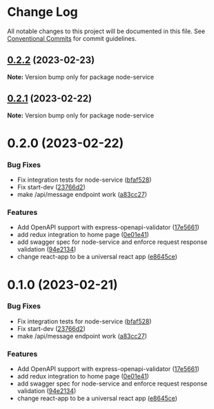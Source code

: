 # Change Log

All notable changes to this project will be documented in this file.
See [Conventional Commits](https://conventionalcommits.org) for commit guidelines.

## [0.2.2](https://github.com/dhruv-m-patel/node-react-monorepo/compare/node-service@0.2.1...node-service@0.2.2) (2023-02-23)

**Note:** Version bump only for package node-service

## [0.2.1](https://github.com/dhruv-m-patel/node-react-monorepo/compare/node-service@0.2.0...node-service@0.2.1) (2023-02-22)

**Note:** Version bump only for package node-service

# 0.2.0 (2023-02-22)

### Bug Fixes

- Fix integration tests for node-service ([bfaf528](https://github.com/dhruv-m-patel/node-react-monorepo/commit/bfaf52883fc3054d7e2f7ca93a79671ee197d6c6))
- Fix start-dev ([23766d2](https://github.com/dhruv-m-patel/node-react-monorepo/commit/23766d2a79ea23e9d2cd3a16dd7204fc95628a66))
- make /api/message endpoint work ([a83cc27](https://github.com/dhruv-m-patel/node-react-monorepo/commit/a83cc2757c90e3a014c78c5825b39ff34a8c5120))

### Features

- Add OpenAPI support with express-openapi-validator ([17e5661](https://github.com/dhruv-m-patel/node-react-monorepo/commit/17e56618a00e87228cb1c7e7fae75249466bb3d8))
- add redux integration to home page ([0e01e41](https://github.com/dhruv-m-patel/node-react-monorepo/commit/0e01e41ef5b8b4d3f55e3fe805befd0ef0cfa796))
- add swagger spec for node-service and enforce request response validation ([94e2134](https://github.com/dhruv-m-patel/node-react-monorepo/commit/94e21347c4a8e1a4ee81e2d6c466a3c6a22fff7b))
- change react-app to be a universal react app ([e8645ce](https://github.com/dhruv-m-patel/node-react-monorepo/commit/e8645cea896dc249be5d37b62e2b27968945a0ce))

# 0.1.0 (2023-02-21)

### Bug Fixes

- Fix integration tests for node-service ([bfaf528](https://github.com/dhruv-m-patel/node-react-monorepo/commit/bfaf52883fc3054d7e2f7ca93a79671ee197d6c6))
- Fix start-dev ([23766d2](https://github.com/dhruv-m-patel/node-react-monorepo/commit/23766d2a79ea23e9d2cd3a16dd7204fc95628a66))
- make /api/message endpoint work ([a83cc27](https://github.com/dhruv-m-patel/node-react-monorepo/commit/a83cc2757c90e3a014c78c5825b39ff34a8c5120))

### Features

- Add OpenAPI support with express-openapi-validator ([17e5661](https://github.com/dhruv-m-patel/node-react-monorepo/commit/17e56618a00e87228cb1c7e7fae75249466bb3d8))
- add redux integration to home page ([0e01e41](https://github.com/dhruv-m-patel/node-react-monorepo/commit/0e01e41ef5b8b4d3f55e3fe805befd0ef0cfa796))
- add swagger spec for node-service and enforce request response validation ([94e2134](https://github.com/dhruv-m-patel/node-react-monorepo/commit/94e21347c4a8e1a4ee81e2d6c466a3c6a22fff7b))
- change react-app to be a universal react app ([e8645ce](https://github.com/dhruv-m-patel/node-react-monorepo/commit/e8645cea896dc249be5d37b62e2b27968945a0ce))
